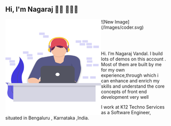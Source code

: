 ## Hi, I'm Nagaraj 👋🏼 👨🏽‍💻

<img src="/Images/coder.svg" align="left" alt="Image That shows A guy Coding" width="300px" height="300px">
![New Image] (/Images/coder.svg)
<br />
<br />
<br />
<br />



Hi. I’m Nagaraj Vandal. I build lots of demos on this account . Most of them are built by me for my own experience,through which i can enhance and enrich my skills
and understand the core concepts of front end development very well

I work at K12 Techno Services as a Software Engineer, situated in Bengaluru , Karnataka ,India.

